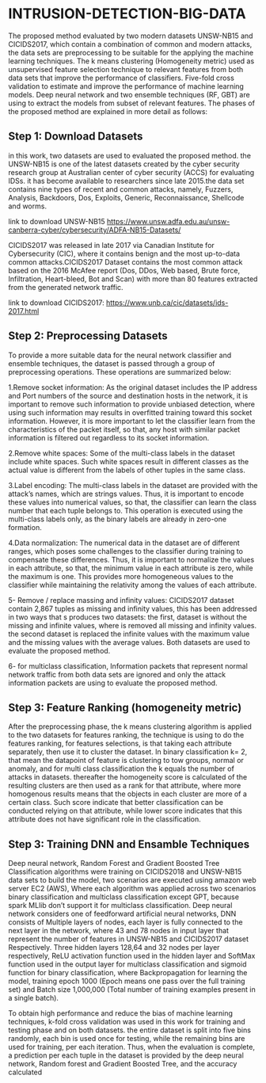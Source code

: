 # INTRUSION-DETECTION-BIG-DATA

The proposed method evaluated by two modern datasets UNSW-NB15 and CICIDS2017, which contain a combination of common and modern attacks, the data sets are preprocessing to be suitable for the applying the machine learning techniques. The k means clustering (Homogeneity metric) used as unsupervised feature selection technique to relevant features from both data sets that improve the performance of classifiers. Five-fold cross validation to estimate and improve the performance of machine learning models. Deep neural network and two ensemble techniques (RF, GBT) are using to extract the models from subset of relevant features. The phases of the proposed method are explained in more detail as follows:

## Step 1: Download Datasets
in this work, two datasets are used to evaluated the proposed method. the UNSW-NB15 is one of the latest datasets created by the cyber security research group at Australian center of cyber security (ACCS) for evaluating IDSs. it has become available to researchers since late 2015.the data set contains nine types of recent and common attacks, namely, Fuzzers, Analysis, Backdoors, Dos, Exploits, Generic, Reconnaissance, Shellcode and worms.

link to download UNSW-NB15 https://www.unsw.adfa.edu.au/unsw-canberra-cyber/cybersecurity/ADFA-NB15-Datasets/

CICIDS2017 was released in late 2017 via Canadian Institute for Cybersecurity (CIC), where it contains benign and the most up-to-data common attacks.CICIDS2017 Dataset contains the most common attack based on the 2016 McAfee report (Dos, DDos, Web based, Brute force, Infiltration, Heart-bleed, Bot and Scan) with more than 80 features extracted from the generated network traffic.

link to download CICIDS2017: https://www.unb.ca/cic/datasets/ids-2017.html

## Step 2: Preprocessing Datasets

To provide a more suitable data for the neural network classifier and ensemble techniques, the dataset is passed through a group of preprocessing operations. These operations are summarized below:

1.Remove socket information: As the original dataset includes the IP address and Port numbers of the source and destination hosts in the network, it is important to remove such information to provide unbiased detection, where using such information may results in overfitted training toward this socket information. However, it is more important to let the classifier learn from the characteristics of the packet itself, so that, any host with similar packet information is filtered out regardless to its socket information.

2.Remove white spaces: Some of the multi-class labels in the dataset include white spaces. Such white spaces result in different classes as the actual value is different from the labels of other tuples in the same class. 

3.Label encoding: The multi-class labels in the dataset are provided with the attack’s names, which are strings values. Thus, it is important to encode these values into numerical values, so that, the classifier can learn the class number that each tuple belongs to. This operation is executed using the multi-class labels only, as the binary labels are already in zero-one formation.

4.Data normalization: The numerical data in the dataset are of different ranges, which poses some challenges to the classifier during training to compensate these differences. Thus, it is important to normalize the values in each attribute, so that, the minimum value in each attribute is zero, while the maximum is one. This provides more homogeneous values to the classifier while maintaining the relativity among the values of each attribute.

5- Remove / replace massing and infinity values: CICIDS2017 dataset contain 2,867 tuples as missing and infinity values, this has been addressed in two ways that s produces two datasets: the first, dataset is without the missing and infinite values, where is removed all missing and infinity values. the second dataset is replaced the infinite values with the maximum value and the missing values with the average values. Both datasets are used to evaluate the proposed method.

6- for multiclass classification, Information packets that represent normal network traffic from both data sets are ignored and only the attack information packets are using to evaluate the proposed method. 

## Step 3: Feature Ranking (homogeneity metric) 

After the preprocessing phase, the k means clustering algorithm is applied to the two datasets for features ranking, the technique is using to do the features ranking, for features selections, is that taking each attribute separately, then use it to cluster the dataset. In binary classification k= 2, that mean the datapoint of feature is clustering to tow groups, normal or anomaly, and for multi class classification the k equals the number of attacks in datasets. thereafter the homogeneity score is calculated of the resulting clusters are then used as a rank for that attribute, where more homogenous results means that the objects in each cluster are more of a certain class. Such score indicate that better classification can be conducted relying on that attribute, while lower score indicates that this attribute does not have significant role in the classification.

## Step 3: Training DNN and Ensamble Techniques
Deep neural network, Random Forest and Gradient Boosted Tree Classification algorithms were training on CICIDS2018 and UNSW-NB15 data sets to build the model, two scenarios are executed using amazon web server EC2 (AWS), Where each algorithm was applied across two scenarios binary classification and multiclass classification except GPT, because spark MLlib don’t support it for multiclass classification. 
Deep neural network considers one of feedforward artificial neural networks, DNN consists of Multiple layers of nodes, each layer is fully connected to the next layer in the network, where 43 and 78 nodes in input layer that represent the number of features in UNSW-NB15 and CICIDS2017 dataset Respectively. Three hidden layers 128,64 and 32 nodes per layer respectively, ReLU activation function used in the hidden layer and SoftMax function used in the output layer for multiclass classification and sigmoid function for binary classification, where Backpropagation for learning the model, training epoch 1000 (Epoch means one pass over the full training set) and Batch size 1,000,000 (Total number of training examples present in a single batch). 

To obtain high performance and reduce the bias of machine learning techniques, k-fold cross validation was used in this work for training and testing phase and on both datasets. the entire dataset is split into five bins randomly, each bin is used once for testing, while the remaining bins are used for training, per each iteration. Thus, when the evaluation is complete, a prediction per each tuple in the dataset is provided by the deep neural network, Random forest and Gradient Boosted Tree, and the accuracy calculated
